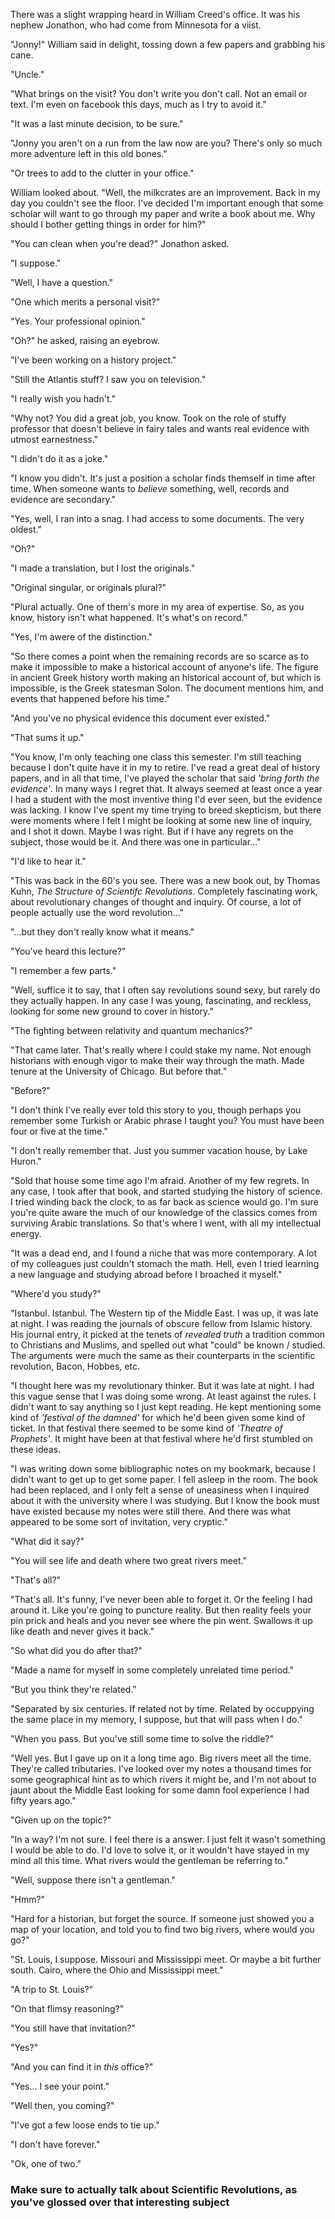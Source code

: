 There was a slight wrapping heard in William Creed's office. It was his nephew Jonathon, who had come from Minnesota for a viist.

"Jonny!" William said in delight, tossing down a few papers and grabbing his cane.

"Uncle."

"What brings on the visit? You don't write you don't call. Not an email or text. I'm even on facebook this days, much as I try to avoid it."

"It was a last minute decision, to be sure."

"Jonny you aren't on a run from the law now are you? There's only so much more adventure left in this old bones."

"Or trees to add to the clutter in your office." 

William looked about. "Well, the milkcrates are an improvement. Back in my day you couldn't see the floor. I've decided I'm important enough that some scholar will want to go through my paper and write a book about me. Why should I bother getting things in order for him?"

"You can clean when you're dead?" Jonathon asked.

"I suppose."

"Well, I have a question."

"One which merits a personal visit?"

"Yes. Your professional opinion."

"Oh?" he asked, raising an eyebrow.

"I've been working on a history project."

"Still the Atlantis stuff? I saw you on television."

"I really wish you hadn't."

"Why not? You did a great job, you know. Took on the role of stuffy professor that doesn't believe in fairy tales and wants real evidence with utmost earnestness."

"I didn't do it as a joke."

"I know you didn't. It's just a position a scholar finds themself in time after time. When someone wants to *believe* something, well, records and evidence are secondary."

"Yes, well, I ran into a snag. I had access to some documents. The very oldest."

"Oh?"

"I made a translation, but I lost the originals."

"Original singular, or originals plural?"

"Plural actually. One of them's more in my area of expertise. So, as you know, history isn't what happened. It's what's on record."

"Yes, I'm awere of the distinction." 

"So there comes a point when the remaining records are so scarce as to make it impossible to make a historical account of anyone's life. The figure in ancient Greek history worth making an historical account of, but which is impossible, is the Greek statesman Solon. The document mentions him, and events that happened before his time."

"And you've no physical evidence this document ever existed."

"That sums it up."

"You know, I'm only teaching one class this semester. I'm still teaching because I don't quite have it in my to retire. I've read a great deal of history papers, and in all that time, I've played the scholar that said *'bring forth the evidence'*. In many ways I regret that. It always seemed at least once a year I had a student with the most inventive thing I'd ever seen, but the evidence was lacking. I know I've spent my time trying to breed skepticism, but there were moments where I felt I might be looking at some new line of inquiry, and I shot it down. Maybe I was right. But if I have any regrets on the subject, those would be it. And there was one in particular..."

"I'd like to hear it."

"This was back in the 60's you see. There was a new book out, by Thomas Kuhn, *The Structure of Scientifc Revolutions*. Completely fascinating work, about revolutionary changes of thought and inquiry. Of course, a lot of people actually use the word revolution..."

"...but they don't really know what it means."

"You've heard this lecture?"

"I remember a few parts."

"Well, suffice it to say, that I often say revolutions sound sexy, but rarely do they actually happen. In any case I was young, fascinating, and reckless, looking for some new ground to cover in history."

"The fighting between relativity and quantum mechanics?"

"That came later. That's really where I could stake my name. Not enough historians with enough vigor to make their way through the math. Made tenure at the University of Chicago. But before that."

"Before?"

"I don't think I've really ever told this story to you, though perhaps you remember some Turkish or Arabic phrase I taught you? You must have been four or five at the time."

"I don't really remember that. Just you summer vacation house, by Lake Huron."

"Sold that house some time ago I'm afraid. Another of my few regrets. In any case, I took after that book, and started studying the history of science. I tried winding back the clock, to as far back as science would go. I'm sure you're quite aware the much of our knowledge of the classics comes from surviving Arabic translations. So that's where I went, with all my intellectual energy. 

"It was a dead end, and I found a niche that was more contemporary. A lot of my colleagues just couldn't stomach the math. Hell, even I tried learning a new language and studying abroad before I broached it myself."

"Where'd you study?"

"Istanbul. Istanbul. The Western tip of the Middle East. I was up, it was late at night. I was reading the journals of obscure fellow from Islamic history. His journal entry, it picked at the tenets of *revealed truth* a tradition common to Christians and Muslims, and spelled out what "could" be known / studied. The arguments were much the same as their counterparts in the scientific revolution, Bacon, Hobbes, etc. 

"I thought here was my revolutionary thinker. But it was late at night. I had this vague sense that I was doing some wrong. At least against the rules. I didn't want to say anything so I just kept reading. He kept mentioning some kind of *'festival of the damned'* for which he'd been given some kind of ticket. In that festival there seemed to be some kind of *'Theatre of Prophets'*. It might have been at that festival where he'd first stumbled on these ideas. 

"I was writing down some bibliographic notes on my bookmark, because I didn't want to get up to get some paper. I fell asleep in the room. The book had been replaced, and I only felt a sense of uneasiness when I inquired about it with the university where I was studying. But I know the book must have existed because my notes were still there. And there was what appeared to be some sort of invitation, very cryptic."

"What did it say?"

"You will see life and death where two great rivers meet." 

"That's all?" 

"That's all. It's funny, I've never been able to forget it. Or the feeling I had around it. Like you're going to puncture reality. But then reality feels your pin prick and heals and you never see where the pin went. Swallows it up like death and never gives it back." 

"So what did you do after that?"

"Made a name for myself in some completely unrelated time period."

"But you think they're related."

"Separated by six centuries. If related not by time. Related by occuppying the same place in my memory, I suppose, but that will pass when I do."

"When you pass. But you've still some time to solve the riddle?"

"Well yes. But I gave up on it a long time ago. Big rivers meet all the time. They're called tributaries. I've looked over my notes a thousand times for some geographical hint as to which rivers it might be, and I'm not about to jaunt about the Middle East looking for some damn fool experience I had fifty years ago."

"Given up on the topic?"

"In a way? I'm not sure. I feel there is a answer. I just felt it wasn't something I would be able to do. I'd love to solve it, or it wouldn't have stayed in my mind all this time. What rivers would the gentleman be referring to."

"Well, suppose there isn't a gentleman."

"Hmm?"

"Hard for a historian, but forget the source. If someone just showed you a map of your location, and told you to find two big rivers, where would you go?"

"St. Louis, I suppose. Missouri and Mississippi meet. Or maybe a bit further south. Cairo, where the Ohio and Mississippi meet."

"A trip to St. Louis?"

"On that flimsy reasoning?"

"You still have that invitation?"

"Yes?"

"And you can find it in *this* office?"

"Yes... I see your point."

"Well then, you coming?"

"I've got a few loose ends to tie up."

"I don't have forever."

"Ok, one of two." 

### Make sure to actually talk about Scientific Revolutions, as you've glossed over that interesting subject
